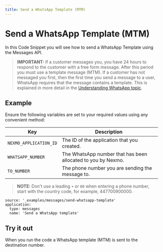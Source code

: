 ```yaml
---
title: Send a WhatsApp Template (MTM)
---
```


# Send a WhatsApp Template (MTM)

In this Code Snippet you will see how to send a WhatsApp Template using the Messages API.

> **IMPORTANT:** If a customer messages you, you have 24 hours to respond to the customer with a free form message. After this period you must use a template message (MTM). If a customer has not messaged you first, then the first time you send a message to a user, WhatsApp requires that the message contains a template. This is explained in more detail in the [Understanding WhatsApp topic](/messages/concepts/whatsapp).

## Example

Ensure the following variables are set to your required values using any convenient method:

Key | Description
-- | --
`NEXMO_APPLICATION_ID` | The ID of the application that you created.
`WHATSAPP_NUMBER` | The WhatsApp number that has been allocated to you by Nexmo.
`TO_NUMBER` | The phone number you are sending the message to.

> **NOTE:** Don't use a leading `+` or `00` when entering a phone number, start with the country code, for example, 447700900000.

```code_snippets
source: '_examples/messages/send-whatsapp-template'
application:
  type: messages
  name: 'Send a WhatsApp template'
```

## Try it out

When you run the code a WhatsApp template (MTM) is sent to the destination number.

